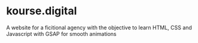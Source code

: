 # kourse.digital
A website for a ficitional agency with the objective to learn HTML, CSS and Javascript with GSAP for smooth animations
